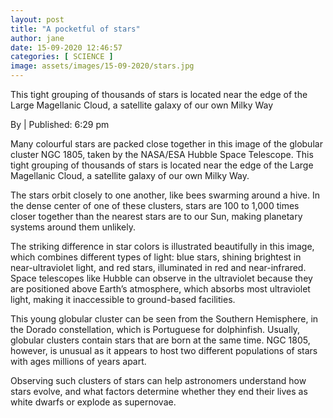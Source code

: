 ```yaml
---
layout: post
title: "A pocketful of stars"
author: jane 
date: 15-09-2020 12:46:57 
categories: [ SCIENCE ] 
image: assets/images/15-09-2020/stars.jpg
---
```

This tight grouping of thousands of stars is located near the edge of the Large Magellanic Cloud, a satellite galaxy of our own Milky Way

By | Published: 6:29 pm

Many colourful stars are packed close together in this image of the globular cluster NGC 1805, taken by the NASA/ESA Hubble Space Telescope. This tight grouping of thousands of stars is located near the edge of the Large Magellanic Cloud, a satellite galaxy of our own Milky Way.

The stars orbit closely to one another, like bees swarming around a hive. In the dense center of one of these clusters, stars are 100 to 1,000 times closer together than the nearest stars are to our Sun, making planetary systems around them unlikely.

The striking difference in star colors is illustrated beautifully in this image, which combines different types of light: blue stars, shining brightest in near-ultraviolet light, and red stars, illuminated in red and near-infrared. Space telescopes like Hubble can observe in the ultraviolet because they are positioned above Earth’s atmosphere, which absorbs most ultraviolet light, making it inaccessible to ground-based facilities.

This young globular cluster can be seen from the Southern Hemisphere, in the Dorado constellation, which is Portuguese for dolphinfish. Usually, globular clusters contain stars that are born at the same time. NGC 1805, however, is unusual as it appears to host two different populations of stars with ages millions of years apart.

Observing such clusters of stars can help astronomers understand how stars evolve, and what factors determine whether they end their lives as white dwarfs or explode as supernovae.